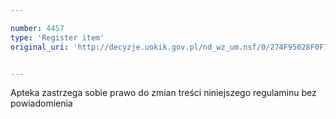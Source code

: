 ```yaml
---

number: 4457
type: 'Register item'
original_uri: 'http://decyzje.uokik.gov.pl/nd_wz_um.nsf/0/274F95028F0F73DCC1257B4900294C65?OpenDocument'


---
```


Apteka zastrzega sobie prawo do zmian treści niniejszego regulaminu bez powiadomienia

